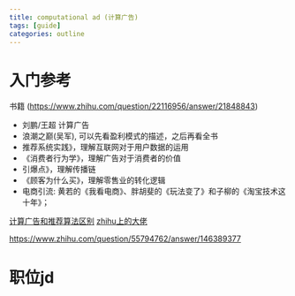 ```yaml
---
title: computational ad (计算广告)
tags: [guide]
categories: outline
---
```




<!--more-->

# 入门参考

书籍 (https://www.zhihu.com/question/22116956/answer/21848843)

- 刘鹏/王超 计算广告
- 浪潮之巅(吴军), 可以先看盈利模式的描述，之后再看全书
- 推荐系统实践》，理解互联网对于用户数据的运用
- 《消费者行为学》，理解广告对于消费者的价值
- 引爆点》，理解传播链
- 《顾客为什么买》，理解零售业的转化逻辑
- 电商引流: 黄若的《我看电商》、胖胡斐的《玩法变了》和子柳的《淘宝技术这十年》；

[计算广告和推荐算法区别](https://www.zhihu.com/question/19662693/answer/60506017)
[zhihu上的大佬](https://www.zhihu.com/question/38175377/answer/75403133)

https://www.zhihu.com/question/55794762/answer/146389377

# 职位jd